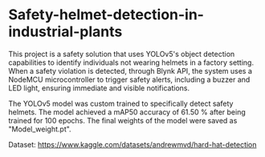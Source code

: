 # Safety-helmet-detection-in-industrial-plants
This project is a safety solution that uses YOLOv5's object detection capabilities to identify individuals not wearing helmets in a factory setting. When a safety violation is detected, through  Blynk API, the system uses a NodeMCU microcontroller to trigger safety alerts, including a buzzer and LED light, ensuring immediate and visible notifications. 

The YOLOv5 model was custom trained to specifically detect safety helmets. The model achieved a mAP50 accuracy of 61.50 % after being trained for 100 epochs. The final weights of the model were saved as "Model_weight.pt".

Dataset: https://www.kaggle.com/datasets/andrewmvd/hard-hat-detection
